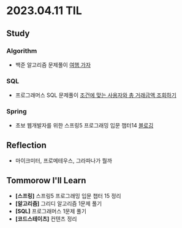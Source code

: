 # 2023.04.11 TIL

## Study
### Algorithm
- 백준 알고리즘 문제풀이 [여행 가자](https://www.acmicpc.net/problem/1976)
### SQL
- 프로그래머스 SQL 문제풀이 [조건에 맞는 사용자와 총 거래금액 조회하기](https://school.programmers.co.kr/learn/courses/30/lessons/164668)
### Spring
- 초보 웹개발자를 위한 스프링5 프로그래밍 입문 챕터14 [블로깅](https://memodayoungee.tistory.com/115)

## Reflection
- 마이크미터, 프로메테우스, 그라파나가 뭘까
## Tommorow I'll Learn
- **[스프링]** 스프링5 프로그래밍 입문 챕터 15 정리
- **[알고리즘]** 그리디 알고리즘 1문제 풀기
- **[SQL]** 프로그래머스 1문제 풀기
- **[코드스테이츠]** 컨텐츠 정리 

